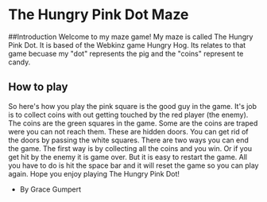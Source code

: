 # The Hungry Pink Dot Maze

##Introduction
Welcome to my maze game!
My maze is called The Hungry Pink Dot.
It is based of the Webkinz game Hungry Hog. Its relates to that game becuase my "dot" represents the pig and the "coins" represent te candy.
## How to play 
So here's how you play
the pink square is the good guy in the game. It's job is to collect coins with out getting touched by the red player (the enemy). The coins are the green squares in the game. Some are the coins are traped were you can not reach them. These are hidden doors. You can get rid of the doors by passing the white squares. There are two ways you can end the game. The first way is by collecting all the coins and you win. Or if you get hit by the enemy it is game over. But it is easy to restart the game. All you have to do is hit the space bar and it will reset the game so you can play again. 
Hope you enjoy playing The Hungry Pink Dot!
- By Grace Gumpert 


